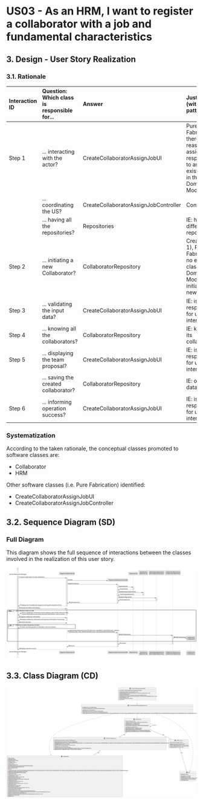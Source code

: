 # US03 - As an HRM, I want to register a collaborator with a job and fundamental characteristics

## 3. Design - User Story Realization

### 3.1. Rationale 

| Interaction ID | Question: Which class is responsible for... | Answer                                 | Justification (with patterns)                                                                                 |
|:---------------|:--------------------------------------------|:---------------------------------------|:--------------------------------------------------------------------------------------------------------------|
| Step 1         | ... interacting with the actor?             | CreateCollaboratorAssignJobUI          | Pure Fabrication: there is no reason to assign this responsibility to any existing class in the Domain Model. |
|                | ... coordinating the US?                    | CreateCollaboratorAssignJobController  | Controller                                                                                                    |
|                | ... having all the repositories?            | Repositories                           | IE: has all the different repositories.                                                                       |
| Step 2         | ... initiating a new Collaborator?          | CollaboratorRepository                 | Creator (Rule 1), Pure Fabrication: no existing class in Domain Model can initialize a new Team.              |
| Step 3         | ... validating the input data?              | CreateCollaboratorAssignJobUI          | IE: is responsible for user interaction.                                                                      |
| Step 4         | ... knowing all the collaborators?          | CollaboratorRepository                 | IE: knows all its collaborators.                                                                              |
| Step 5         | ... displaying the team proposal?           | CreateCollaboratorAssignJobUI          | IE: is responsible for user interaction.                                                                      |
|                | ... saving the created collaborator?        | CollaboratorRepository                 | IE: owns its data.                                                                                            |
| Step 6         | ... informing operation success?            | CreateCollaboratorAssignJobUI          | IE: is responsible for user interaction.                                                                      |

### Systematization ##

According to the taken rationale, the conceptual classes promoted to software classes are:

* Collaborator
* HRM

Other software classes (i.e. Pure Fabrication) identified:

* CreateCollaboratorAssignJobUI
* CreateCollaboratorAssignJobController


## 3.2. Sequence Diagram (SD)

### Full Diagram

This diagram shows the full sequence of interactions between the classes involved in the realization of this user story.

![Sequence Diagram - Full](svg/us03-sequence-diagram-full.svg)


## 3.3. Class Diagram (CD)

![Class Diagram](svg/us003-class-diagram.svg)